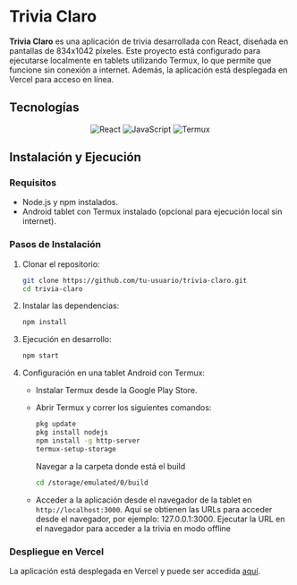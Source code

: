 # Trivia Claro

**Trivia Claro** es una aplicación de trivia desarrollada con React, diseñada  en pantallas de 834x1042 píxeles. Este proyecto está configurado para ejecutarse localmente en tablets utilizando Termux, lo que permite que funcione sin conexión a internet. Además, la aplicación está desplegada en Vercel para acceso en línea.


## Tecnologías

<p align='center'>
<img alt="React" src="https://img.shields.io/badge/-React-45b8d8?style=flat-square&logo=react&logoColor=white" />
<img alt="JavaScript" src="https://img.shields.io/badge/-JavaScript-F7DF1E?style=flat-square&logo=javascript&logoColor=black" />
<img alt="Termux" src="https://img.shields.io/badge/-Termux-000000?style=flat-square&logo=android&logoColor=white" />




</p>

## Instalación y Ejecución

### Requisitos

- Node.js y npm instalados.
- Android tablet con Termux instalado (opcional para ejecución local sin internet).

### Pasos de Instalación

1. Clonar el repositorio:

    ```bash
    git clone https://github.com/tu-usuario/trivia-claro.git
    cd trivia-claro
    ```

2. Instalar las dependencias:

    ```bash
    npm install
    ```

3. Ejecución en desarrollo:

    ```bash
    npm start
    ```

4.  Configuración en una tablet Android con Termux:

    - Instalar Termux desde la Google Play Store.
    - Abrir Termux y correr los siguientes comandos:

        ```bash
       pkg update
      pkg install nodejs
      npm install -g http-server
      termux-setup-storage
        ```
      Navegar a la carpeta donde está el build
   
      ```bash
      cd /storage/emulated/0/build
      
        ```
      
    - Acceder a la aplicación desde el navegador de la tablet en `http://localhost:3000`.
      Aquí se obtienen las URLs para acceder desde el navegador, por ejemplo: 127.0.0.1:3000.
      Ejecutar la URL en el navegador para acceder a la trivia en modo offline

### Despliegue en Vercel

La aplicación está desplegada en Vercel y puede ser accedida [aquí](trivias-2.vercel.app).

